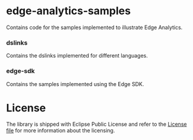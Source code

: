 # edge-analytics-samples
Contains code for the samples implemented to illustrate Edge Analytics.

### dslinks
Contains the dslinks implemented for different languages. 

### edge-sdk
Contains the samples implemented using the Edge SDK. 

# License
The library is shipped with Eclipse Public License and refer to the [License file](https://github.com/ibm-watson-iot/edge-analytics-samples/blob/master/LICENSE) for more information about the licensing.
